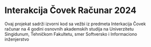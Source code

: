 # Interakcija Čovek Računar 2024

Ovaj projekat sadrži izvorni kod sa vežbi iz predmeta Interkacija Čovek računar na 4 godini osnovnih akademskih studija na Univerzitetu Singidunum, Tehničkom Fakultetu, smer Softversko i Informaciono inženjerstvo